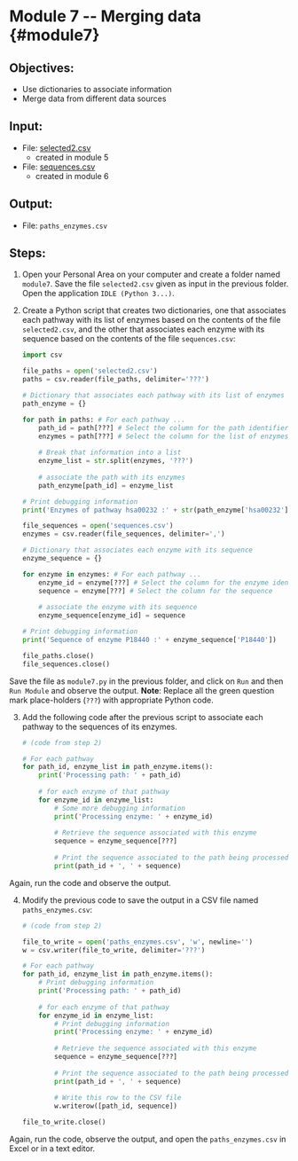 # Module 7 -- Merging data {#module7}

## Objectives:

- Use dictionaries to associate information
- Merge data from different data sources

## Input:

- File: [selected2.csv](files/selected2.csv)
    - created in module 5
- File: [sequences.csv](files/sequences.csv)
    - created in module 6

## Output:

- File: `paths_enzymes.csv`

## Steps:

1. Open your Personal Area on your computer and create a folder named `module7`.
Save the file `selected2.csv` given as input in the previous folder.
Open the application `IDLE (Python 3...)`.

2. Create a Python script that creates two dictionaries, one that associates each pathway with its list of enzymes based on the contents of the file `selected2.csv`, and the other that associates each enzyme with its sequence based on the contents of the file `sequences.csv`:
    ```python
    import csv
    
    file_paths = open('selected2.csv')
    paths = csv.reader(file_paths, delimiter='???')
    
    # Dictionary that associates each pathway with its list of enzymes 
    path_enzyme = {}
    
    for path in paths: # For each pathway ...
        path_id = path[???] # Select the column for the path identifier
        enzymes = path[???] # Select the column for the list of enzymes
        
        # Break that information into a list
        enzyme_list = str.split(enzymes, '???')
        
        # associate the path with its enzymes
        path_enzyme[path_id] = enzyme_list
    
    # Print debugging information
    print('Enzymes of pathway hsa00232 :' + str(path_enzyme['hsa00232']))
    
    file_sequences = open('sequences.csv')
    enzymes = csv.reader(file_sequences, delimiter=',')
    
    # Dictionary that associates each enzyme with its sequence
    enzyme_sequence = {}
    
    for enzyme in enzymes: # For each pathway ...
        enzyme_id = enzyme[???] # Select the column for the enzyme identifier
        sequence = enzyme[???] # Select the column for the sequence
        
        # associate the enzyme with its sequence       
        enzyme_sequence[enzyme_id] = sequence
    
    # Print debugging information
    print('Sequence of enzyme P18440 :' + enzyme_sequence['P18440'])
    
    file_paths.close()
    file_sequences.close()
    ```
Save the file as `module7.py` in the previous folder, and click on `Run` and then `Run Module` and observe the output.
**Note**: Replace all the green question mark place-holders (`???`) with appropriate Python code.
    
3. Add the following code after the previous script to associate each pathway to the sequences of its enzymes.
    ```python
    # (code from step 2)
    
    # For each pathway
    for path_id, enzyme_list in path_enzyme.items():
        print('Processing path: ' + path_id)
        
        # for each enzyme of that pathway 
        for enzyme_id in enzyme_list:
            # Some more debugging information
            print('Processing enzyme: ' + enzyme_id)
            
            # Retrieve the sequence associated with this enzyme
            sequence = enzyme_sequence[???]
            
            # Print the sequence associated to the path being processed
            print(path_id + ', ' + sequence)
   ```
Again, run the code and observe the output.

4. Modify the previous code to save the output in a CSV file named `paths_enzymes.csv`:
    ```python
    # (code from step 2)
    
    file_to_write = open('paths_enzymes.csv', 'w', newline='')
    w = csv.writer(file_to_write, delimiter='???')
    
    # For each pathway
    for path_id, enzyme_list in path_enzyme.items():
        # Print debugging information
        print('Processing path: ' + path_id)
        
        # for each enzyme of that pathway 
        for enzyme_id in enzyme_list:
            # Print debugging information
            print('Processing enzyme: ' + enzyme_id)
            
            # Retrieve the sequence associated with this enzyme
            sequence = enzyme_sequence[???]
            
            # Print the sequence associated to the path being processed
            print(path_id + ', ' + sequence)
            
            # Write this row to the CSV file
            w.writerow([path_id, sequence])
    
    file_to_write.close()
    ```
Again, run the code, observe the output, and open the `paths_enzymes.csv` in Excel or in a text editor.

